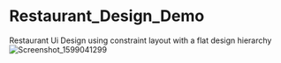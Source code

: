 # Restaurant_Design_Demo
Restaurant Ui Design using constraint layout with a flat design hierarchy
![Screenshot_1599041299](https://user-images.githubusercontent.com/41286140/91968792-d7e27b00-ed1d-11ea-8af8-6da4cd887d0f.png)
